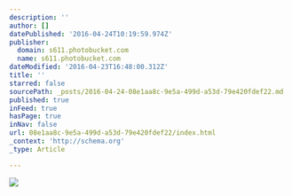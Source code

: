 ```yaml
---
description: ''
author: []
datePublished: '2016-04-24T10:19:59.974Z'
publisher:
  domain: s611.photobucket.com
  name: s611.photobucket.com
dateModified: '2016-04-23T16:48:00.312Z'
title: ''
starred: false
sourcePath: _posts/2016-04-24-08e1aa8c-9e5a-499d-a53d-79e420fdef22.md
published: true
inFeed: true
hasPage: true
inNav: false
url: 08e1aa8c-9e5a-499d-a53d-79e420fdef22/index.html
_context: 'http://schema.org'
_type: Article

---
```

![](http://i611.photobucket.com/albums/tt191/Leda_Grace_Rasmussen/2016-04-21%2020.52.45_zps0ebd6kxp.jpg?1461429565144&1461429577969&1461429588770&1461429602722&1461429624429)